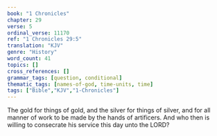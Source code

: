 ```yaml
---
book: "1 Chronicles"
chapter: 29
verse: 5
ordinal_verse: 11170
ref: "1 Chronicles 29:5"
translation: "KJV"
genre: "History"
word_count: 41
topics: []
cross_references: []
grammar_tags: [question, conditional]
thematic_tags: [names-of-god, time-units, time]
tags: ["Bible","KJV","1-Chronicles"]
---
```

The gold for things of gold, and the silver for things of silver, and for all manner of work to be made by the hands of artificers. And who then is willing to consecrate his service this day unto the LORD?
